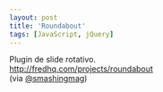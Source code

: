 ```yaml
---
layout: post
title: 'Roundabout'
tags: [JavaScript, jQuery]
---
```


Plugin de slide rotativo.<br>
<http://fredhq.com/projects/roundabout><br>
(via [@smashingmag](https://twitter.com/smashingmag/status/223387508124303360))
